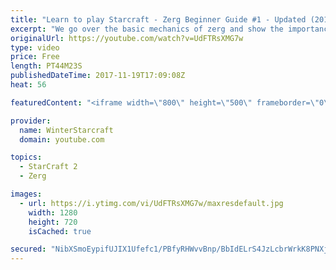 ```yaml
---
title: "Learn to play Starcraft - Zerg Beginner Guide #1 - Updated (2017)"
excerpt: "We go over the basic mechanics of zerg and show the importance of understanding at least some of what your opponent is doing.  This guide is meant for players with an understanding of the objectives of starcraft but without any strong direction or gameplan, especially for each specific race! -- Watch"
originalUrl: https://youtube.com/watch?v=UdFTRsXMG7w
type: video
price: Free
length: PT44M23S
publishedDateTime: 2017-11-19T17:09:08Z
heat: 56

featuredContent: "<iframe width=\"800\" height=\"500\" frameborder=\"0\" src=\"https://www.youtube.com/embed/UdFTRsXMG7w\" allow=\"accelerometer; autoplay; encrypted-media; gyroscope; picture-in-picture\" allowfullscreen></iframe>"

provider:
  name: WinterStarcraft
  domain: youtube.com

topics:
  - StarCraft 2
  - Zerg

images:
  - url: https://i.ytimg.com/vi/UdFTRsXMG7w/maxresdefault.jpg
    width: 1280
    height: 720
    isCached: true

secured: "NibXSmoEypifUJIX1Ufefc1/PBfyRHWvvBnp/BbIdELrS4JzLcbrWrkK8PNXj0y9zNrBorNlX9csQgeasieh3Kxwab62nwmy52NUEThUV9umGURfDOgZBmzTl9XukLFZH6f/zJynm3GkvF0BJtiBhAaByAOPkMi8n9Et7pDZ5cIccLrUxLp96y60y4nzFayiuYkbXJeZJXcqxwPJ7Qpqexbo2a5XMzyGsyRH/b6PpEyfIvvFbnHKmzHgSz1CgiDuIEmFpqL0rR+8wTQcMMvB9a49fJmObDg2iKisLvMMji1zRCi0zmhvnE/0/7r+nEb9l1EB3978xKgWiKAKlTqM0hrDX+RRcNm+4bL5sXhjILgu5uKicEhaLXBI6VB/myIvkDDHl2/j2N+If9FHT4pwc33uXZEnq/N4P8tuQggL286ig1y/MW4i2M8X88EVpoyp;oL5FlyqrYxCNlCctr/Bkzw=="
---
```


